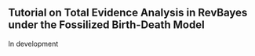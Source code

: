 ## Tutorial on Total Evidence Analysis in RevBayes under the Fossilized Birth-Death Model

In development